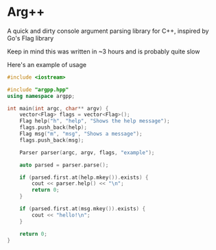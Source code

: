 # Arg++
A quick and dirty console argument parsing library for C++, inspired by Go's Flag library

Keep in mind this was written in ~3 hours and is probably quite slow

Here's an example of usage
```cpp
#include <iostream>

#include "argpp.hpp"
using namespace argpp;

int main(int argc, char** argv) {
    vector<Flag> flags = vector<Flag>();
    Flag help("h", "help", "Shows the help message");
    flags.push_back(help);
    Flag msg("m", "msg", "Shows a message");
    flags.push_back(msg);

    Parser parser(argc, argv, flags, "example");

    auto parsed = parser.parse();

    if (parsed.first.at(help.mkey()).exists) {
        cout << parser.help() << "\n";
        return 0;
    }

    if (parsed.first.at(msg.mkey()).exists) {
        cout << "hello!\n";
    }

    return 0;
}
```